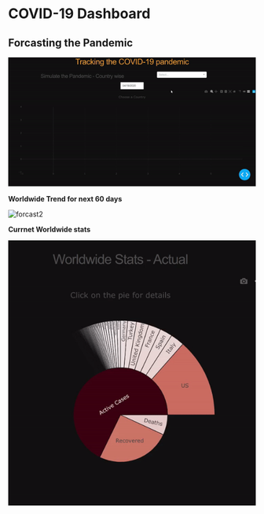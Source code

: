 # COVID-19 Dashboard

## Forcasting the Pandemic

![forcast](images/forcast1.gif)

**Worldwide Trend for next 60 days**

![forcast2](images/forcast2.gif)

**Currnet Worldwide stats**

![forcast3](images/forcast3.gif)